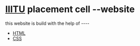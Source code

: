 # [IIITU](http://www.iiitu.ac.in/) placement cell --website

this website is build with the help of ----
* [HTML](https://en.wikipedia.org/wiki/HTML)
* [CSS](https://en.wikipedia.org/wiki/Cascading_Style_Sheets)
